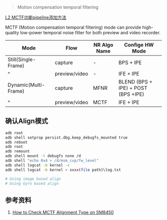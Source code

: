 >Motion compensation temporal filtering

[L2 MCTF功能pipeline添加方法](https://wiki.n.miui.com/pages/viewpage.action?pageId=588381551)

MCTF (Motion compensation temporal filtering) mode can provide high-quality low-power temporal  noise filter for both preview and video recorder.

Mode                 | Flow          | NR Algo Name | Confige HW Mode
---------------------|---------------|--------------|------------------------------------
Still(Single-Frame)  | capture       | -            | BPS + IPE
^                    | preview/video | -            | IFE + IPE
Dynamic(Multi-Frame) | capture       | MFNR         | BLEND (BPS + IPE) + POST (BPS +IPE)
^                    | preview/video | MCTF         | IFE + IPE

## 确认Align模式

```bash
adb root
adb shell setprop persist.dbg.keep_debugfs_mounted true
adb reboot
adb root
adb remount
adb shell mount -t debugfs none /d
adb shell "echo 0x4 > /d/msm_cvp/fw_level"
adb shell logcat -b kernel -c
adb shell logcat -b kernel > xxxx(file path)\log.txt

# Using image based align
# Using Gyro based align
```

## 参考资料

1. [How to Check MCTF Alignment Type on  SM8450](https://security.feishu.cn/link/safety?target=https%3A%2F%2Fdocs.qualcomm.com%2Fbundle%2FKBA-221106062412%2Fresource%2FKBA-221106062412.pdf&scene=ccm&logParams=%7B%22location%22%3A%22ccm_default%22%7D&lang=zh-CN)
